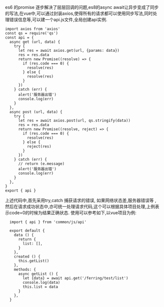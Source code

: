 es6 的promise 逐步解决了层层回调的问题,es8的async await让异步变成了同步的写法,在vue中,可以通过封装axios,使得所有的请求都可以使用同步写法,同时处理错误信息等,可以建一个api.js文件,全局创建api实例.

```
import axios from 'axios'
const qs = require('qs')
const api = {
  async get (url, data) {
    try {
      let res = await axios.get(url, {params: data})
      res = res.data
      return new Promise((resolve) => {
        if (res.code === 0) {
          resolve(res)
        } else {
          resolve(res)
        }
      })
    } catch (err) {
      alert('服务器出错')
      console.log(err)
    }
  },
  async post (url, data) {
    try {
      let res = await axios.post(url, qs.stringify(data))
      res = res.data
      return new Promise((resolve, reject) => {
        if (res.code === 0) {
          resolve(res)
        } else {
          reject(res)
        }
      })
    } catch (err) {
      // return (e.message)
      alert('服务器出错')
      console.log(err)
    }
  },
}
export { api }
```

上述代码中,首先采用try,catch 捕获请求的错误, 如果网络状态差,服务器错误等 ,然后在请求成功状态中,亦可统一处理请求代码,这个可以根据具体项目处理,上例表示code=0的时候为结果正确状态. 使用可以参考如下,以vue项目为例:

```
  import { api } from 'common/js/api'

  export default {
    data () {
      return {
        list: [],
      }
    },
    created () {
      this.getList()
    },
    methods: {
      async getList () {
        let {data} = await api.get('/ferring/test/list')
        console.log(data)
        this.list = data
      }
    },
  }
```